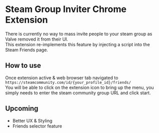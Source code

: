 # Steam Group Inviter Chrome Extension
There is currently no way to mass invite people to your steam group as Valve removed it from their UI. <br>
This extension re-implements this feature by injecting a script into the Steam Friends page.

## How to use ##
Once extension active & web browser tab navigated to `https://steamcommunity.com/id/{your_profile_id}/friends/` <br>
You will be able to click on the extension icon to bring up the menu, you simply needs to enter the steam community group URL and click start.

## Upcoming ##
* Better UX & Styling
* Friends selector feature